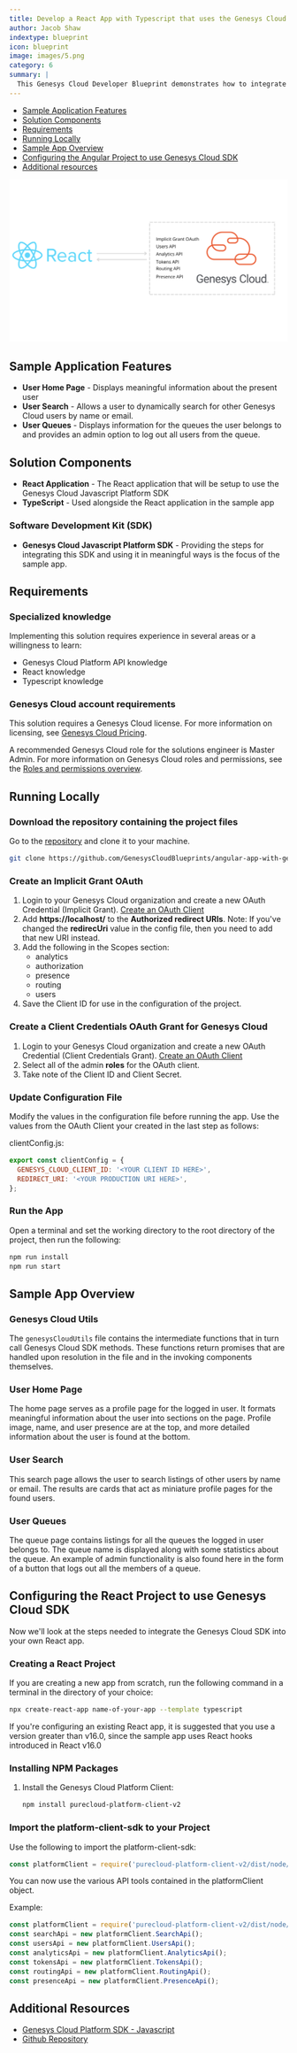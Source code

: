 ```yaml
---
title: Develop a React App with Typescript that uses the Genesys Cloud Platform SDK
author: Jacob Shaw
indextype: blueprint
icon: blueprint
image: images/5.png
category: 6
summary: |
  This Genesys Cloud Developer Blueprint demonstrates how to integrate the Genesys Cloud Javascript Platform SDK into your React app.  This example uses Typescript, although the implementation will be similar if you're using plain javascript.  The sample app provides examples of use cases such as creating a profile page for a user and admin operations like signing all the users out of a queue.  The blueprint will describe the steps needed to integrate the Genesys Cloud SDK into your React app.
---
```


<!-- no toc -->
* [Sample Application Features](#sample-application-features "Goes to the Sample Application Features section")
* [Solution Components](#solution-components "Goes to the Solutions Components section")
* [Requirements](#requirements "Goes to the Requirements section")
* [Running Locally](#running-locally "Goes to the Running Locally section")
* [Sample App Overview](#sample-app-overview "Overview of the sample app's features")
* [Configuring the Angular Project to use Genesys Cloud SDK](#configuring-the-angular-project-to-use-genesys-cloud-sdk "How to integrate the Genesys Cloud SDK")
* [Additional resources](#additional-resources "Goes to the Additional resources section")


![React App Flowchart](images/flowchart.png)

## Sample Application Features

- **User Home Page** - Displays meaningful information about the present user
- **User Search** - Allows a user to dynamically search for other Genesys Cloud users by name or email.
- **User Queues** - Displays information for the queues the user belongs to and provides an admin option to log out all users from the queue.

## Solution Components

- **React Application** - The React application that will be setup to use the Genesys Cloud Javascript Platform SDK
- **TypeScript** - Used alongside the React application in the sample app

### Software Development Kit (SDK)

- **Genesys Cloud Javascript Platform SDK** - Providing the steps for integrating this SDK and using it in meaningful ways is the focus of the sample app.

## Requirements

### Specialized knowledge

Implementing this solution requires experience in several areas or a willingness to learn:

- Genesys Cloud Platform API knowledge
- React knowledge
- Typescript knowledge

### Genesys Cloud account requirements

This solution requires a Genesys Cloud license. For more information on licensing, see [Genesys Cloud Pricing](https://www.genesys.com/pricing "Opens the pricing article").

A recommended Genesys Cloud role for the solutions engineer is Master Admin. For more information on Genesys Cloud roles and permissions, see the [Roles and permissions overview](https://help.mypurecloud.com/?p=24360 "Opens the Roles and permissions overview article").

## Running Locally

### Download the repository containing the project files
Go to the [repository](https://github.com/GenesysCloudBlueprints/angular-app-with-genesys-cloud-sdk) and clone it to your machine.

```bash
git clone https://github.com/GenesysCloudBlueprints/angular-app-with-genesys-cloud-sdk.git
```

### Create an Implicit Grant OAuth

1. Login to your Genesys Cloud organization and create a new OAuth Credential (Implicit Grant). [Create an OAuth Client](https://help.mypurecloud.com/articles/create-an-oauth-client/)
2. Add **https://localhost/** to the **Authorized redirect URIs**. Note: If you've changed the **redirecUri** value in the config file, then you need to add that new URI instead.
3. Add the following in the Scopes section:
    * analytics
    * authorization
    * presence
    * routing
    * users
4. Save the Client ID for use in the configuration of the project.

### Create a Client Credentials OAuth Grant for Genesys Cloud

1. Login to your Genesys Cloud organization and create a new OAuth Credential (Client Credentials Grant). [Create an OAuth Client](https://help.mypurecloud.com/articles/create-an-oauth-client/)
2. Select all of the admin **roles** for the OAuth client.
3. Take note of the Client ID and Client Secret.

### Update Configuration File

Modify the values in the configuration file before running the app. Use the values from the OAuth Client your created in the last step as follows:

clientConfig.js:

```javascript
export const clientConfig = {
  GENESYS_CLOUD_CLIENT_ID: '<YOUR CLIENT ID HERE>',
  REDIRECT_URI: '<YOUR PRODUCTION URI HERE>',
};
```

### Run the App

Open a terminal and set the working directory to the root directory of the project, then run the following:

```bash
npm run install
npm run start
```

## Sample App Overview

### Genesys Cloud Utils

The `genesysCloudUtils` file contains the intermediate functions that in turn call Genesys Cloud SDK methods. These functions return promises that are handled upon resolution in the file and in the invoking components themselves.

### User Home Page

The home page serves as a profile page for the logged in user.  It formats meaningful information about the user into sections on the page.  Profile image, name, and user presence are at the top, and more detailed information about the user is found at the bottom.

### User Search

This search page allows the user to search listings of other users by name or email.  The results are cards that act as miniature profile pages for the found users.

### User Queues

The queue page contains listings for all the queues the logged in user belongs to.  The queue name is displayed along with some statistics about the queue. An example of admin functionality is also found here in the form of a button that logs out all the members of a queue.

## Configuring the React Project to use Genesys Cloud SDK

Now we'll look at the steps needed to integrate the Genesys Cloud SDK into your own React app.

### Creating a React Project

If you are creating a new app from scratch, run the following command in a terminal in the directory of your choice:

```bash
npx create-react-app name-of-your-app --template typescript
```
If you're configuring an existing React app, it is suggested that you use a version greater than v16.0, since the sample app uses React hooks introduced in React v16.0

### Installing NPM Packages

1. Install the Genesys Cloud Platform Client:

    ```bash
    npm install purecloud-platform-client-v2
    ```

### Import the platform-client-sdk to your Project

Use the following to import the platform-client-sdk:

```javascript
const platformClient = require('purecloud-platform-client-v2/dist/node/purecloud-platform-client-v2.js');
```
You can now use the various API tools contained in the platformClient object.

Example:

```javascript
const platformClient = require('purecloud-platform-client-v2/dist/node/purecloud-platform-client-v2.js');
const searchApi = new platformClient.SearchApi();
const usersApi = new platformClient.UsersApi();
const analyticsApi = new platformClient.AnalyticsApi();
const tokensApi = new platformClient.TokensApi();
const routingApi = new platformClient.RoutingApi();
const presenceApi = new platformClient.PresenceApi();
```

## Additional Resources

* [Genesys Cloud Platform SDK - Javascript](https://developer.genesys.cloud/api/rest/client-libraries/javascript/)
* [Github Repository](https://github.com/GenesysCloudBlueprints/react-app-with-genesys-cloud-sdk)
